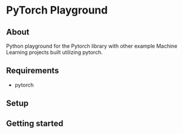 # PyTorch Playground

## About
Python playground for the Pytorch library with other example Machine Learning projects built utilizing pytorch.

## Requirements
- pytorch

## Setup


## Getting started

